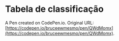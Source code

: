 # Tabela de classificação

A Pen created on CodePen.io. Original URL: [https://codepen.io/bruceewmesmo/pen/QWdMomx](https://codepen.io/bruceewmesmo/pen/QWdMomx).


